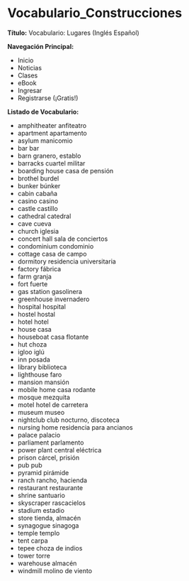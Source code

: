 # Vocabulario_Construcciones



**Título:** Vocabulario: Lugares (Inglés    Español)

**Navegación Principal:**

*   Inicio
*   Noticias
*   Clases
*   eBook
*   Ingresar
*   Registrarse (¡Gratis!)

**Listado de Vocabulario:**



*   amphitheater    anfiteatro
*   apartment    apartamento
*   asylum    manicomio
*   bar    bar
*   barn    granero, establo
*   barracks    cuartel militar
*   boarding house    casa de pensión
*   brothel    burdel
*   bunker    búnker
*   cabin    cabaña
*   casino    casino
*   castle    castillo
*   cathedral    catedral
*   cave    cueva
*   church    iglesia
*   concert hall    sala de conciertos
*   condominium    condominio
*   cottage    casa de campo
*   dormitory    residencia universitaria
*   factory    fábrica
*   farm    granja
*   fort    fuerte
*   gas station    gasolinera
*   greenhouse    invernadero
*   hospital    hospital
*   hostel    hostal
*   hotel    hotel
*   house    casa
*   houseboat    casa flotante
*   hut    choza
*   igloo    iglú
*   inn    posada
*   library    biblioteca
*   lighthouse    faro
*   mansion    mansión
*   mobile home    casa rodante
*   mosque    mezquita
*   motel    hotel de carretera
*   museum    museo
*   nightclub    club nocturno, discoteca
*   nursing home    residencia para ancianos
*   palace    palacio
*   parliament    parlamento
*   power plant    central eléctrica
*   prison    cárcel, prisión
*   pub    pub
*   pyramid    pirámide
*   ranch    rancho, hacienda
*   restaurant    restaurante
*   shrine    santuario
*   skyscraper    rascacielos
*   stadium    estadio
*   store    tienda, almacén
*   synagogue    sinagoga
*   temple    templo
*   tent    carpa
*   tepee    choza de indios
*   tower    torre
*   warehouse    almacén
*   windmill    molino de viento

